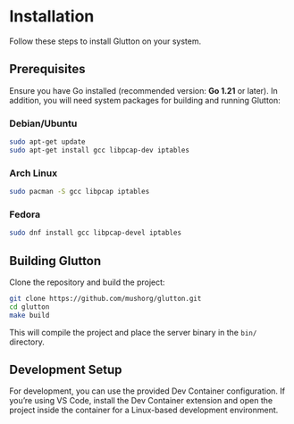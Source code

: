 # Installation

Follow these steps to install Glutton on your system.

## Prerequisites

Ensure you have Go installed (recommended version: **Go 1.21** or later). In addition, you will need system packages for building and running Glutton:

### Debian/Ubuntu
```bash
sudo apt-get update
sudo apt-get install gcc libpcap-dev iptables
```

### Arch Linux
```bash
sudo pacman -S gcc libpcap iptables
```

### Fedora
```bash
sudo dnf install gcc libpcap-devel iptables
```

## Building Glutton

Clone the repository and build the project:

```bash
git clone https://github.com/mushorg/glutton.git
cd glutton
make build
```

This will compile the project and place the server binary in the `bin/` directory.

## Development Setup

For development, you can use the provided Dev Container configuration. If you’re using VS Code, install the Dev Container extension and open the project inside the container for a Linux-based development environment.


